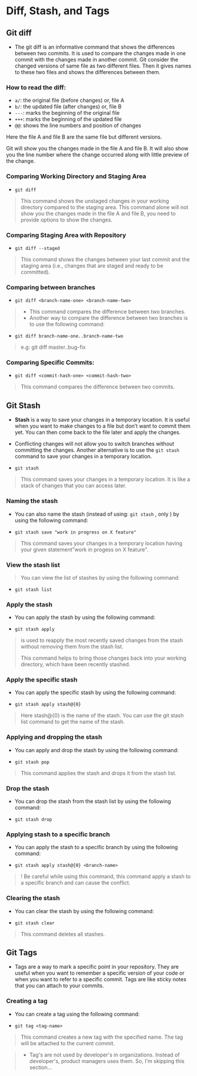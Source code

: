# Diff, Stash, and Tags


## Git diff

- The    git diff     is an informative command that shows the differences between two commits. It is used to compare the changes made in one commit with the changes made in another commit. Git consider the changed versions of same file as two different files. Then it gives names to these two files and shows the differences between them.


### How to read the diff:
* `a/`: the original file (before changes)  or, file A
* `b/`: the updated file (after changes)  or, file B
* `---`:  marks the beginning of the original file
* `+++`: marks the beginning of the updated file
* `@@`: shows the line numbers and position of changes

Here the file A and file B are the same file but different versions.

Git will show you the changes made in the file A and file B. It will also show you the line number where the change occurred along with little preview of the change.


### Comparing Working Directory and Staging Area

* `git diff`
> This command shows the unstaged changes in your working directory compared to the staging area. This command alone will not show you the changes made in the file A and file B, you need to provide options to show the changes.



### Comparing Staging Area with Repository

* `git diff --staged`
> This command shows the changes between your last commit and the staging area (i.e., changes that are staged and ready to be committed).



### Comparing between branches

* `git diff <branch-name-one> <branch-name-two>`
> - This command compares the difference between two branches.
> - Another way to compare the difference between two branches is to use the following command:

* `git diff branch-name-one..branch-name-two`
> e.g: git diff master..bug-fix 



### Comparing Specific Commits:

* `git diff <commit-hash-one> <commit-hash-two>`
> This command compares the difference between two commits.





## Git Stash

- **Stash** is a way to save your changes in a temporary location. It is useful when you want to make changes to a file but don’t want to commit them yet. You can then come back to the file later and apply the changes.

- Conflicting changes will not allow you to switch branches without committing the changes. Another alternative is to use the     `git stash`     command to save your changes in a temporary location.


* `git stash`
> This command saves your changes in a temporary location. It is like a stack of changes that you can access later.



### Naming the stash

- You can also name the stash (instead of using: `git stash`   , only ) by using the following command:

* `git stash save "work in progress on X feature"`
> This command saves your changes in a temporary location having your given statement"work in progess on X feature".



### View the stash list
> You can view the list of stashes by using the following command:
* `git stash list`



### Apply the stash

- You can apply the stash by using the following command:

* `git stash apply`
> is used to reapply the most recently saved changes from the stash without removing them from the stash list.
>
> This command helps to bring those changes back into your working directory, which have been recently stashed. 



### Apply the specific stash

- You can apply the specific stash by using the following command:

* `git stash apply stash@{0}`
> Here stash@{0} is the name of the stash. You can use the git stash list command to get the name of the stash.



### Applying and dropping the stash

- You can apply and drop the stash by using the following command:

* `git stash pop`
> This command applies the stash and drops it from the stash list.



### Drop the stash

- You can drop the stash from the stash list by using the following command:

* `git stash drop`



### Applying stash to a specific branch

- You can apply the stash to a specific branch by using the following command:

* `git stash apply stash@{0} <branch-name>`
> ! Be careful while using this command, this command apply a stash to a specific branch and can cause the conflict.



### Clearing the stash

- You can clear the stash by using the following command:

* `git stash clear`
> This command deletes all stashes.





## Git Tags

- Tags are a way to mark a specific point in your repository. They are useful when you want to remember a specific version of your code or when you want to refer to a specific commit. Tags are like sticky notes that you can attach to your commits.


### Creating a tag

- You can create a tag using the following command:

* `git tag <tag-name>`
> This command creates a new tag with the specified name. The tag will be attached to the current commit.


> - Tag's are not used by developer's in organizations. Instead of developer's, product managers uses them. So, I'm skipping this section...
